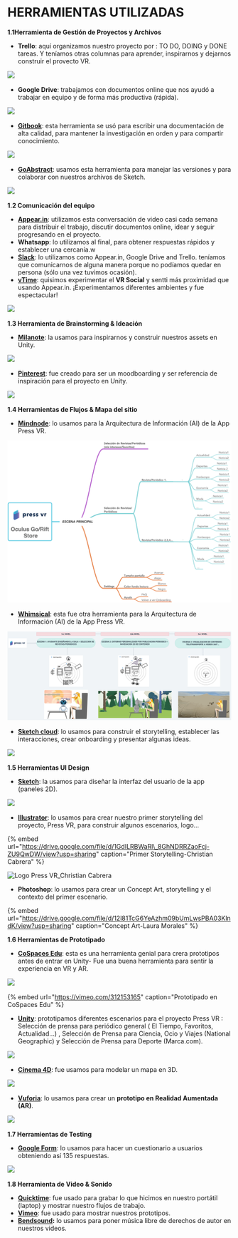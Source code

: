 # HERRAMIENTAS UTILIZADAS



**1.1Herramienta de Gestión de Proyectos y Archivos**

* **Trello**: aquí organizamos nuestro proyecto por : TO DO, DOING y DONE tareas. Y teníamos otras columnas para aprender, inspirarnos y dejarnos construir el provecto VR.

![](https://cdn-images-1.medium.com/max/1760/1*Oa2r-I5pOWS_DiqdWBBThA.png)

* **Google Drive**:  trabajamos con documentos online que nos ayudó a trabajar en equipo y de forma más productiva \(rápida\).

![](https://cdn-images-1.medium.com/max/1760/1*Vm-s7uF6lLK-im-INXpNQA.png)

* [**Gitbook**](https://pressvr.gitbook.io/virtual-reality-design-immersive-ux/): esta herramienta se usó para escribir una documentación de alta calidad, para mantener la investigación en orden y para compartir conocimiento.

![](https://cdn-images-1.medium.com/max/1760/1*5vD99_CA5zyzwZFet4cF9A.png)

* [**GoAbstract**](https://www.goabstract.com/): usamos esta herramienta para manejar las versiones y para colaborar con nuestros archivos de Sketch.

![](https://cdn-images-1.medium.com/max/1760/1*GfUoK7r4i_wgkauUwF-QjA.png)

**1.2 Comunicación del equipo**

* [**Appear.in**](https://appear.in/): utilizamos esta conversación de video casi cada semana para distribuir el trabajo, discutir documentos online, idear y seguir progresando en el proyecto.
* **Whatsapp**: lo utilizamos al final, para obtener respuestas rápidos y establecer una cercanía.w
* [**Slack**](https://slack.com/intl/es-es/): lo utilizamos como Appear.in, Google Drive and Trello. teníamos que comunicarnos de alguna manera porque no podíamos quedar en persona \(sólo una vez tuvimos ocasión\).
* [**vTime**](https://vtime.net/): quisimos experimentar el **VR Social** y sentti más proximidad que usando Appear.in. ¡Experimentamos diferentes ambientes y fue espectacular!

![](https://cdn-images-1.medium.com/max/1760/1*MO8X7wVwdZ98Pp1nV8TB_g.jpeg)

**1.3 Herramienta de Brainstorming & Ideación**

* [**Milanote**](https://app.milanote.com/1GqX671P18117M): la usamos para inspirarnos y construir nuestros assets en Unity.

![](https://cdn-images-1.medium.com/max/1760/1*ziy6AQzoxutoQRGlK42VOw.png)

* [**Pinterest**](https://www.pinterest.es/mdgluk/ideas-proyecto-vr/): fue creado para ser un moodboarding y ser referencia de inspiración para el proyecto en Unity.

![](https://cdn-images-1.medium.com/max/1760/1*BCgdFyIkVWvsnbXLEWI2cA.png)

**1.4 Herramientas de Flujos & Mapa del sitio**

* [**Mindnode**](https://mindnode.com/): lo usamos para la Arquitectura de Información \(AI\) de la App Press VR.

![](../.gitbook/assets/mapa-mental.png)

* [**Whimsical**](https://whimsical.co/7YEqhBLCwmfipvifheRpma): esta fue otra herramienta para la Arquitectura de Información \(AI\) de la App Press VR.

![ArquitecturaInformaci&#xF3;n+Flowchart\_PressVR](../.gitbook/assets/arquitecturainformacion+flowchart_pressvr.png)

* [**Sketch cloud**](https://sketch.cloud/s/DdGO2): lo usamos para construir el storytelling,  establecer las interacciones, crear onboarding y presentar algunas ideas.

![](https://cdn-images-1.medium.com/max/1760/1*dYk5f_CA6zmL198BdbJ7rw.png)

**1.5 Herramientas UI Design** 

* [**Sketch**](https://www.sketchapp.com/): la usamos para diseñar la interfaz del usuario de la app \(paneles 2D\).

![](https://cdn-images-1.medium.com/max/1760/1*ZzOLTEk2putAHw-t6QcVHQ.png)

* [**Illustrator**](https://www.adobe.com/es/products/illustrator.html?gclid=Cj0KCQiAj4biBRC-ARIsAA4WaFhKKWM9ODeH3fRm6lbVgAO-a0btP7aQuOfMcObrSLACORHE-yO2akAaAk2REALw_wcB&sdid=8DN85NTQ&mv=search&ef_id=Cj0KCQiAj4biBRC-ARIsAA4WaFhKKWM9ODeH3fRm6lbVgAO-a0btP7aQuOfMcObrSLACORHE-yO2akAaAk2REALw_wcB:G:s&s_kwcid=AL!3085!3!282927371232!e!!g!!illustrator): lo usamos para crear nuestro primer storytelling del proyecto, Press VR, para construir algunos escenarios, logo…

{% embed url="https://drive.google.com/file/d/1GdILRBWaRl\_8GhNDRRZaoFcj-ZU9QwDW/view?usp=sharing" caption="Primer Storytelling-Christian Cabrera" %}

![Logo Press VR\_Christian Cabrera](https://cdn-images-1.medium.com/max/1760/1*Dx-470r_d4Z316B8EoUW5g.jpeg)

* **Photoshop**: lo usamos para crear un Concept Art, storytelling y el contexto del primer escenario.

{% embed url="https://drive.google.com/file/d/12l81TcG6YeAzhm09bUmLwsPBA03KlndK/view?usp=sharing" caption="Concept Art-Laura Morales" %}

**1.6 Herramientas de Prototipado**

* [**CoSpaces Edu**](https://cospaces.io/edu/): esta es una herramienta genial para crera prototipos antes de entrar en Unity- Fue una buena herramienta para sentir la experiencia en VR y AR.

![](https://cdn-images-1.medium.com/max/1760/1*O9auW77IkFfMZlzLygcx6g.png)

{% embed url="https://vimeo.com/312153165" caption="Prototipado en CoSpaces Edu" %}

* [**Unity**](https://unity3d.com/es): prototipamos diferentes escenarios para el proyecto Press VR : Selección de prensa para periódico general \( El Tiempo, Favoritos, Actualidad…\) , Selección de Prensa para Ciencia, Ocio y Viajes \(National Geographic\) y Selección de Prensa para Deporte \(Marca.com\).

![](https://cdn-images-1.medium.com/max/1760/1*y-71_bFLIz112v9ANVL19g.png)

* [**Cinema 4D**](https://www.maxon.net/es/productos/cinema-4d/cinema-4d/): fue usamos para modelar un mapa en 3D.

![](https://cdn-images-1.medium.com/max/1760/1*aDlxWiRzfgvfco7-aisAXQ.png)

* [**Vuforia**](https://www.vuforia.com/): lo usamos para crear un **prototipo en Realidad Aumentada** **\(AR\)**.

![](https://cdn-images-1.medium.com/max/1760/1*BsYOVkiKyhIkTEFhFZGgQQ.png)

**1.7 Herramientas de Testing**

* [**Google Form**](https://docs.google.com/forms/d/1dJ5MyU9ugz_B5W7sK062PhrBVtn-D3brBT9jgHRBFiQ/prefill): lo usamos para hacer un cuestionario a usuarios obteniendo así 135 respuestas.

![](https://cdn-images-1.medium.com/max/1760/1*EWiiQdQ9Dn_AKGtI6yOLJA.png)

**1.8 Herramienta de Video & Sonido**

* [**Quicktime**](https://support.apple.com/kb/DL837?locale=es_ES): fue usado para grabar lo que hicimos en nuestro portátil \(laptop\) y mostrar nuestro flujos de trabajo.
* [**Vimeo**](https://vimeo.com/user73687920): fue usado para mostrar nuestros prototipos.
* [**Bendsound**](https://www.bensound.com/royalty-free-music/electronica)**:** lo usamos para poner música libre de derechos de autor en nuestros videos.

